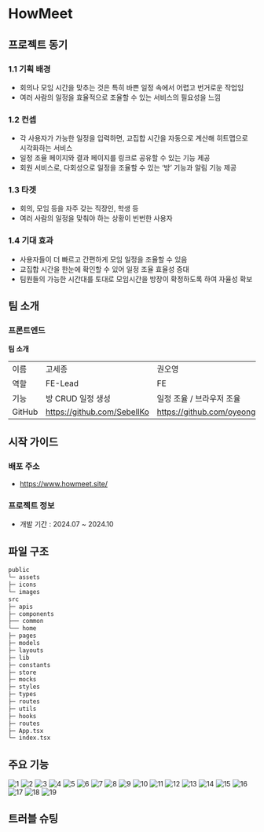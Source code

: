 # HowMeet

## 프로젝트 동기

### 1.1 기획 배경

- 회의나 모임 시간을 맞추는 것은 특히 바쁜 일정 속에서 어렵고 번거로운 작업임
- 여러 사람의 일정을 효율적으로 조율할 수 있는 서비스의 필요성을 느낌

### 1.2 컨셉

- 각 사용자가 가능한 일정을 입력하면, 교집합 시간을 자동으로 계산해 히트맵으로 시각화하는 서비스
- 일정 조율 페이지와 결과 페이지를 링크로 공유할 수 있는 기능 제공
- 회원 서비스로, 다회성으로 일정을 조율할 수 있는 ‘방’ 기능과 알림 기능 제공

### 1.3 타겟

- 회의, 모임 등을 자주 갖는 직장인, 학생 등
- 여러 사람의 일정을 맞춰야 하는 상황이 빈번한 사용자

### 1.4 기대 효과

- 사용자들이 더 빠르고 간편하게 모임 일정을 조율할 수 있음
- 교집합 시간을 한눈에 확인할 수 있어 일정 조율 효율성 증대
- 팀원들의 가능한 시간대를 토대로 모임시간을 방장이 확정하도록 하여 자율성 확보

## 팀 소개

### 프론트엔드

**팀 소개**

|        |                             |                              |                              |
| ------ | --------------------------- | ---------------------------- | ---------------------------- |
| 이름   | 고세종                      | 권오영                       | 류지민                       |
| 역할   | FE-Lead                     | FE                           | FE                           |
| 기능   | 방 CRUD 일정 생성           | 일정 조율 / 브라우저 조율    | 로그인 / PWA / 알림          |
| GitHub | https://github.com/SebellKo | https://github.com/oyeong011 | https://github.com/JIMIN1020 |

## 시작 가이드

### 배포 주소

- https://www.howmeet.site/

### 프로젝트 정보

- 개발 기간 : 2024.07 ~ 2024.10

## 파일 구조

```bash
public
└─ assets
├─ icons
└─ images
src
├─ apis
├─ components
├── common
└── home
├─ pages
├─ models
├─ layouts
├─ lib
├─ constants
├─ store
├─ mocks
├─ styles
├─ types
├─ routes
├─ utils
├─ hooks
├─ routes
├─ App.tsx
└─ index.tsx
```

## 주요 기능

![1](https://github.com/user-attachments/assets/1d5694e3-cb67-405a-88d6-c0445c0dfcca)
![2](https://github.com/user-attachments/assets/b5364401-7cfa-43a6-b8f1-ba4a5b846970)
![3](https://github.com/user-attachments/assets/f1b77a3e-2c16-4cef-b385-0cd5d38ae887)
![4](https://github.com/user-attachments/assets/18daacc4-16df-4b3a-863b-96b76451c2cd)
![5](https://github.com/user-attachments/assets/ff03f125-b878-4471-809c-b195c5382ce0)
![6](https://github.com/user-attachments/assets/f9595695-39e6-45fc-81f8-69c2bfd1d845)
![7](https://github.com/user-attachments/assets/90ec13f7-a45d-45d3-a913-be5f90a6f739)
![8](https://github.com/user-attachments/assets/f724719b-577e-4c86-b24c-71b51342a864)
![9](https://github.com/user-attachments/assets/42481a4f-1898-4a1b-bf65-c4c45901c838)
![10](https://github.com/user-attachments/assets/c6de335b-6d4e-4908-a2ce-9eed8bfcb084)
![11](https://github.com/user-attachments/assets/37528d65-b938-41a8-8d4f-9fd5355bd52c)
![12](https://github.com/user-attachments/assets/b0b97c75-9b92-4dd4-914e-c0e2b036f526)
![13](https://github.com/user-attachments/assets/9cfdb74b-cf60-4b97-977b-c5bf5ee763a0)
![14](https://github.com/user-attachments/assets/14d81c55-29cf-4374-955a-6637e6a43f70)
![15](https://github.com/user-attachments/assets/0304528d-d33a-4279-a73f-b97f9c654f85)
![16](https://github.com/user-attachments/assets/2d5db347-45ad-4755-8920-5d0f0b5def11)
![17](https://github.com/user-attachments/assets/b2d32c7a-6a51-4545-b3a7-ee7f1b879910)
![18](https://github.com/user-attachments/assets/c19176fe-d6a4-4501-bd33-ca838dfd85f6)
![19](https://github.com/user-attachments/assets/04e13466-ab2d-443b-81f9-52006bfee240)

## 트러블 슈팅
